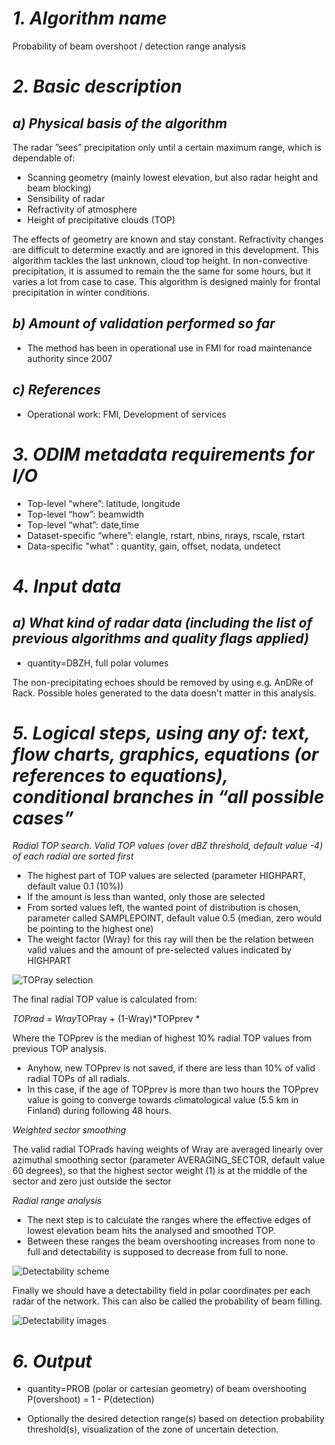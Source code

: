 # *1. Algorithm name*
Probability of beam overshoot / detection range analysis

# *2. Basic description*
## *a) Physical basis of the algorithm*
The radar ”sees” precipitation only until a certain maximum range, which is dependable of:
* Scanning geometry (mainly lowest elevation, but also radar height and beam blocking)
* Sensibility of radar
* Refractivity of atmosphere 
* Height of precipitative clouds (TOP)

The effects of geometry are known and stay constant. Refractivity changes are difficult to determine exactly and are ignored in this development. 
This algorithm tackles the last unknown, cloud top height. In non-convective  precipitation, it is assumed to remain the  the same for some hours, but it varies a lot from case to case. 
This algorithm is designed mainly for frontal precipitation in winter conditions. 

## *b) Amount of validation performed so far*
* The method has been in operational use in FMI for road maintenance authority since 2007

## *c) References*
* Operational work: FMI, Development of services

# *3. ODIM metadata requirements for I/O*
* Top-level “where”: latitude, longitude
* Top-level “how”: beamwidth
* Top-level “what”: date,time
* Dataset-specific “where”: elangle, rstart, nbins, nrays, rscale, rstart
* Data-specific "what" : quantity, gain, offset, nodata, undetect

# *4. Input data*
## *a) What kind of radar data (including the list of previous algorithms and quality flags applied)*
* quantity=DBZH, full polar volumes

The non-precipitating echoes should be removed by using e.g. AnDRe of Rack. Possible holes generated to the data doesn't matter in this analysis.

# *5. Logical steps, using any of: text, flow charts, graphics, equations (or references to equations), conditional branches in “all possible cases”*
*Radial TOP search. Valid TOP values (over dBZ threshold, default value -4) of each radial are sorted first*

* The highest part of TOP values are selected (parameter HIGHPART, default value 0.1 (10%))
* If the amount is less than wanted, only those are selected
* From sorted values left, the wanted point of distribution is chosen, parameter called SAMPLEPOINT, default value 0.5 (median, zero would be pointing to the highest one)
* The weight factor (Wray) for this ray will then be the relation between valid values and the amount of pre-selected values indicated by HIGHPART

![TOPray selection](/images/TOPray_selection.png)

The final radial TOP value is calculated from:

  *TOPrad = Wray*TOPray + (1-Wray)*TOPprev *

Where the TOPprev is the median of highest 10% radial TOP values from previous TOP analysis.
* Anyhow, new TOPprev is not saved, if there are less than 10% of valid radial TOPs of all radials.
* In this case, if the age of TOPprev is more than two hours the TOPprev value is going to converge towards climatological value (5.5 km in Finland) during following 48 hours.

*Weighted sector smoothing*

The valid radial TOPrads having weights of Wray are averaged linearly over azimuthal smoothing sector (parameter AVERAGING_SECTOR, default value 60 degrees), so that the highest sector weight (1) is at the middle of the sector and zero just outside the sector  

*Radial range analysis*

* The next step is to calculate the ranges where the effective edges of lowest elevation beam hits the analysed and smoothed TOP.
* Between these ranges the beam overshooting increases from none to full and detectability is supposed to decrease from full to none.

![Detectability scheme](/images/Detectability_scheme.png)

Finally we should have a detectability field in polar coordinates per each radar of the network. This can also be called the probability of beam filling.

![Detectability images](/images/Detectability_images.png)

# *6. Output*
* quantity=PROB (polar or cartesian geometry) of beam overshooting P(overshoot) = 1 - P(detection)

* Optionally the desired detection range(s) based on detection probability threshold(s), visualization of the zone of uncertain detection. 
